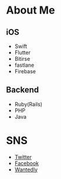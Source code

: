 # About Me
## iOS
- Swift
- Flutter
- Bitirse
- fastlane
- Firebase

## Backend
- Ruby(Rails)
- PHP
- Java

# SNS
- [Twitter](https://twitter.com/tihimsm)
- [Facebook](https://www.facebook.com/taihei.mishima)
- [Wantedly](https://www.wantedly.com/users/824994)
